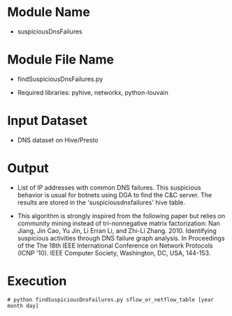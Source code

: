 # Module Name
- suspiciousDnsFailures

# Module File Name
- findSuspiciousDnsFailures.py

- Required libraries: pyhive, networkx, python-louvain 

# Input Dataset
- DNS dataset on Hive/Presto

# Output
- List of IP addresses with common DNS failures. This suspicious behavior is usual for botnets using DGA to find the C&C server. The results are stored in the 'suspiciousdnsfailures' hive table.

- This algorithm is strongly inspired from the following paper but relies on community mining instead of tri-nonnegative matrix factorization: 
Nan Jiang, Jin Cao, Yu Jin, Li Erran Li, and Zhi-Li Zhang. 2010. Identifying suspicious activities through DNS failure graph analysis. In Proceedings of the The 18th IEEE International Conference on Network Protocols (ICNP '10). IEEE Computer Society, Washington, DC, USA, 144-153. 

# Execution

```
# python findSuspiciousDnsFailures.py sflow_or_netflow_table [year month day]
```
